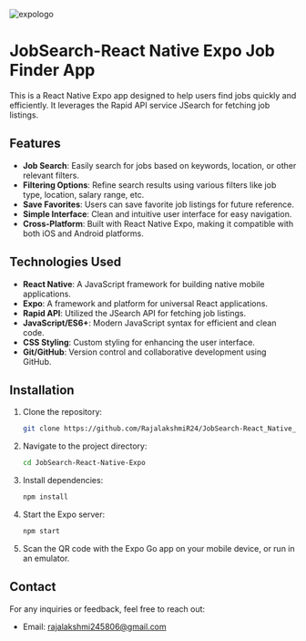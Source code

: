 ![expologo](https://github.com/RajalakshmiR24/JobSearch-React_Native_Expo_Job_Finder_App/assets/127002476/3450fa83-38c7-4a3e-a15a-9beed36ed4eb)

# JobSearch-React Native Expo Job Finder App

This is a React Native Expo app designed to help users find jobs quickly and efficiently. It leverages the Rapid API service JSearch for fetching job listings.

## Features

- **Job Search**: Easily search for jobs based on keywords, location, or other relevant filters.
- **Filtering Options**: Refine search results using various filters like job type, location, salary range, etc.
- **Save Favorites**: Users can save favorite job listings for future reference.
- **Simple Interface**: Clean and intuitive user interface for easy navigation.
- **Cross-Platform**: Built with React Native Expo, making it compatible with both iOS and Android platforms.

## Technologies Used

- **React Native**: A JavaScript framework for building native mobile applications.
- **Expo**: A framework and platform for universal React applications.
- **Rapid API**: Utilized the JSearch API for fetching job listings.
- **JavaScript/ES6+**: Modern JavaScript syntax for efficient and clean code.
- **CSS Styling**: Custom styling for enhancing the user interface.
- **Git/GitHub**: Version control and collaborative development using GitHub.

## Installation

1. Clone the repository:

    ```bash
    git clone https://github.com/RajalakshmiR24/JobSearch-React_Native_Expo_Job_Finder_App
2. Navigate to the project directory:

    ```bash
    cd JobSearch-React-Native-Expo
3. Install dependencies:
    ```bash
    npm install
4. Start the Expo server:

    ```bash
    npm start
5. Scan the QR code with the Expo Go app on your mobile device, or run in an emulator.

## Contact
For any inquiries or feedback, feel free to reach out:

- Email: rajalakshmi245806@gmail.com





